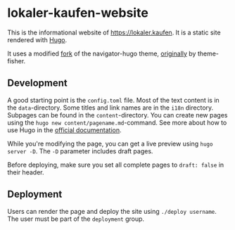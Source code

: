 # lokaler-kaufen-website
This is the informational website of https://lokaler.kaufen. It is a static site rendered with [Hugo](https://gohugo.io).

It uses a modified [fork](./themes/navigator-hugo/) of the navigator-hugo theme, [originally](https://themes.gohugo.io/navigator-hugo/) by theme-fisher.

## Development
A good starting point is the `config.toml` file. Most of the text content is in the `data`-directory. Some titles and link names are in the `i18n` directory.
Subpages can be found in the `content`-directory. You can create new pages using the `hugo new content/pagename.md`-command. See more about how to use Hugo in the [official documentation](https://gohugo.io/getting-started/quick-start/).

While you're modifying the page, you can get a live preview using `hugo server -D`. The `-D` parameter includes draft pages.

Before deploying, make sure you set all complete pages to `draft: false` in their header.

## Deployment
Users can render the page and deploy the site using `./deploy username`. The user must be part of the `deployment` group.
